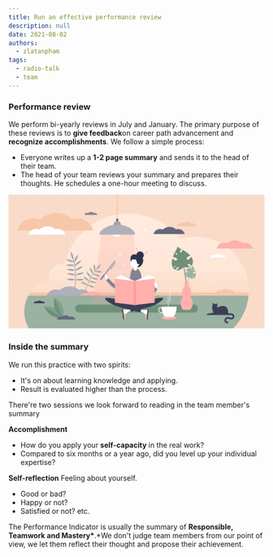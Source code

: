 ```yaml
---
title: Run an effective performance review
description: null
date: 2021-08-02
authors:
  - zlatanpham
tags:
  - radio-talk
  - team
---
```


### Performance review

We perform bi-yearly reviews in July and January. The primary purpose of these reviews is to **give feedback**on career path advancement and **recognize accomplishments**. We follow a simple process:

- Everyone writes up a **1-2 page summary** and sends it to the head of their team.
- The head of your team reviews your summary and prepares their thoughts. He schedules a one-hour meeting to discuss.

![](assets/dwarves-radio-talk-16-run-an-effective-performance-review_e46576a1c9314d3a36be38e50ae55763_md5.webp)

### Inside the summary

We run this practice with two spirits:

- It's on about learning knowledge and applying.
- Result is evaluated higher than the process.

There're two sessions we look forward to reading in the team member's summary

**Accomplishment**

- How do you apply your **self-capacity** in the real work?
- Compared to six months or a year ago, did you level up your individual expertise?

**Self-reflection**
Feeling about yourself.

- Good or bad?
- Happy or not?
- Satisfied or not? etc.

The Performance Indicator is usually the summary of **Responsible, Teamwork **and** Mastery\***.\*We don't judge team members from our point of view, we let them reflect their thought and propose their achievement.
